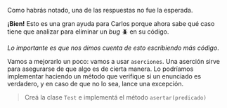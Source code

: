 Como habrás notado, una de las respuestas no fue la esperada.

**¡Bien!** Esto
es una gran ayuda para Carlos porque ahora sabe qué caso tiene que analizar para
eliminar un *bug* :beetle: en su código.

*Lo importante es que nos dimos cuenta de esto escribiendo más código*.

Vamos a mejorarlo un poco: vamos a usar `aserciones`. Una aserción sirve para asegurarse de que algo es de cierta manera. Lo podríamos implementar haciendo un método que verifique si un enunciado es verdadero, y
en caso de que no lo sea, lance una excepción.

> Creá la clase `Test` e implementá el método ```asertar(predicado)```
